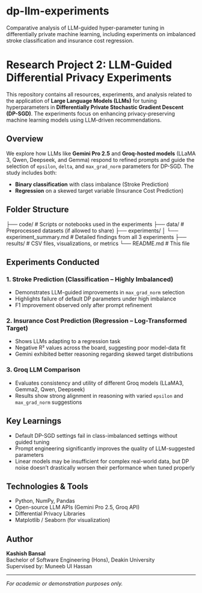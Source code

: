 # dp-llm-experiments
Comparative analysis of LLM-guided hyper-parameter tuning in differentially private machine learning, including experiments on imbalanced stroke classification and insurance cost regression.

# Research Project 2: LLM-Guided Differential Privacy Experiments

This repository contains all resources, experiments, and analysis related to the application of **Large Language Models (LLMs)** for tuning hyperparameters in **Differentially Private Stochastic Gradient Descent (DP-SGD)**. The experiments focus on enhancing privacy-preserving machine learning models using LLM-driven recommendations.

## Overview

We explore how LLMs like **Gemini Pro 2.5** and **Groq-hosted models** (LLaMA 3, Qwen, Deepseek, and Gemma) respond to refined prompts and guide the selection of `epsilon`, `delta`, and `max_grad_norm` parameters for DP-SGD. The study includes both:

- **Binary classification** with class imbalance (Stroke Prediction)
- **Regression** on a skewed target variable (Insurance Cost Prediction)

## Folder Structure

├── code/ # Scripts or notebooks used in the experiments
├── data/ # Preprocessed datasets (if allowed to share)
├── experiments/
│ └── experiment_summary.md # Detailed findings from all 3 experiments
├── results/ # CSV files, visualizations, or metrics
└── README.md # This file


## Experiments Conducted

### 1. Stroke Prediction (Classification – Highly Imbalanced)
- Demonstrates LLM-guided improvements in `max_grad_norm` selection
- Highlights failure of default DP parameters under high imbalance
- F1 improvement observed only after prompt refinement

### 2. Insurance Cost Prediction (Regression – Log-Transformed Target)
- Shows LLMs adapting to a regression task
- Negative R² values across the board, suggesting poor model-data fit
- Gemini exhibited better reasoning regarding skewed target distributions

### 3. Groq LLM Comparison
- Evaluates consistency and utility of different Groq models (LLaMA3, Gemma2, Qwen, Deepseek)
- Results show strong alignment in reasoning with varied `epsilon` and `max_grad_norm` suggestions

## Key Learnings

- Default DP-SGD settings fail in class-imbalanced settings without guided tuning
- Prompt engineering significantly improves the quality of LLM-suggested parameters
- Linear models may be insufficient for complex real-world data, but DP noise doesn’t drastically worsen their performance when tuned properly

## Technologies & Tools

- Python, NumPy, Pandas
- Open-source LLM APIs (Gemini Pro 2.5, Groq API)
- Differential Privacy Libraries
- Matplotlib / Seaborn (for visualization)

## Author

**Kashish Bansal**  
Bachelor of Software Engineering (Hons), Deakin University  
Supervised by: Muneeb Ul Hassan

---

*For academic or demonstration purposes only.*

